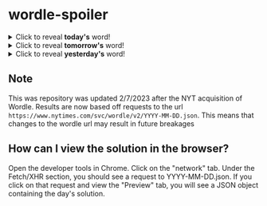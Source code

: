 # wordle-spoiler

<details>
  <summary>Click to reveal <b>today's</b> word!</summary>
  <br>
  <b> sandy </b>
</details>

<details>
  <summary>Click to reveal <b>tomorrow's</b> word!</summary>
  <br>
  <b> bawdy </b>
</details>

<details>
  <summary>Click to reveal <b>yesterday's</b> word!</summary>
  <br>
  <b> wreak </b>
</details>

## Note
This was repository was updated 2/7/2023 after the NYT acquisition of Wordle. Results are now based off requests to the url `https://www.nytimes.com/svc/wordle/v2/YYYY-MM-DD.json`. This means that changes to the wordle url may result in future breakages

## How can I view the solution in the browser?
Open the developer tools in Chrome. Click on the "network" tab. Under the Fetch/XHR section, you should see a request to YYYY-MM-DD.json. If you click on that request and view the "Preview" tab, you will see a JSON object containing the day's solution.